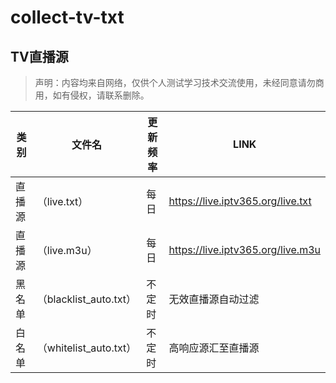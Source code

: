 # collect-tv-txt

## TV直播源
> 声明：内容均来自网络，仅供个人测试学习技术交流使用，未经同意请勿商用，如有侵权，请联系删除。

| 类别  | 文件名  | 更新频率                                       | LINK |
|-------|-------|------------------------------------------------|------------|
|直播源| （live.txt） |每日 | https://live.iptv365.org/live.txt |
|直播源| （live.m3u） |每日 | https://live.iptv365.org/live.m3u |
|黑名单| （blacklist_auto.txt） |  不定时 | 无效直播源自动过滤   |
|白名单| （whitelist_auto.txt） |  不定时 | 高响应源汇至直播源   |


